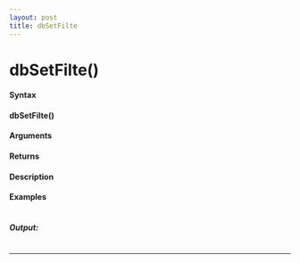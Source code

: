 ```yaml
---
layout: post
title: dbSetFilte
---
```


# dbSetFilte()


#### Syntax

#### dbSetFilte()

#### Arguments

#### Returns

#### Description

#### Examples

```

```

##### Output:

```

```

---